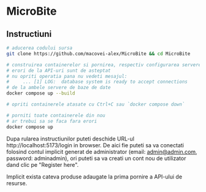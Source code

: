 # MicroBite

## Instructiuni

```bash
# aducerea codului sursa
git clone https://github.com/macovei-alex/MicroBite && cd MicroBite

# construirea containerelor si pornirea, respectiv configurarea serverelor de baze de date
# erori de la API-uri sunt de asteptat
# nu opriti operatia pana nu vedeti mesajul:
#     ... [1] LOG:  database system is ready to accept connections
# de la ambele servere de baze de date
docker compose up --build

# opriti containerele atasate cu Ctrl+C sau `docker compose down`

# porniti toate containerele din nou
# ar trebui sa se faca fara erori
docker compose up
```

Dupa rularea instructiunilor puteti deschide URL-ul http://localhost:5173/login in browser. De aici fie puteti sa va conectati folosind contul implicit generat de administrator (email: admin@admin.com, password: adminadmin), ori puteti sa va creati un cont nou de utilizator dand clic pe "Register here".

Implicit exista cateva produse adaugate la prima pornire a API-ului de resurse.
